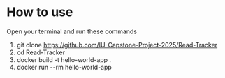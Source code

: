 # How to use

Open your terminal and run these commands

1. git clone https://github.com/IU-Capstone-Project-2025/Read-Tracker
2. cd Read-Tracker
3. docker build -t hello-world-app .
4. docker run --rm hello-world-app